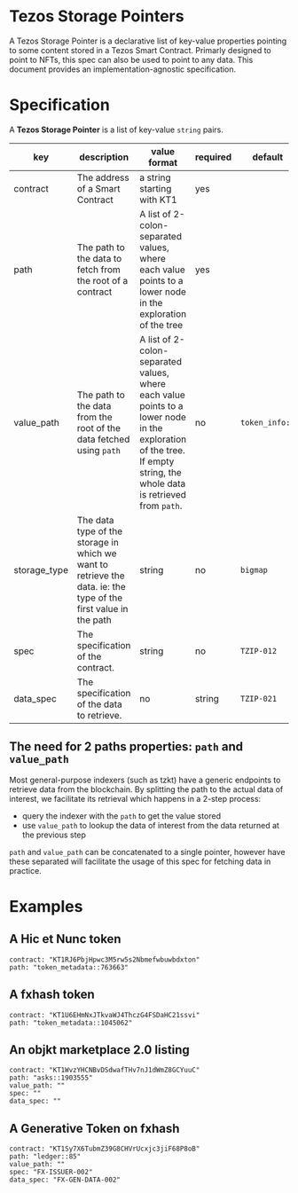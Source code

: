 Tezos Storage Pointers
======================

A Tezos Storage Pointer is a declarative list of key-value properties pointing to some content stored in a Tezos Smart Contract. Primarly designed to point to NFTs, this spec can also be used to point to any data. This document provides an implementation-agnostic specification.


# Specification

A **Tezos Storage Pointer** is a list of key-value `string` pairs.

| key | description | value format | required | default | example |
| --- | ----------- | ------------ | -------- | ------- | ------- |
| contract | The address of a Smart Contract | a string starting with KT1 | yes | | `KT1BJC12dG17CVvPKJ1VYaNnaT5mzfnUTwXv` |
| path | The path to the data to fetch from the root of a contract | A list of 2-colon-separated values, where each value points to a lower node in the exploration of the tree | yes | | `token_metadata::1452` where `token_metadata` is the bigmap annotation name in the storage and `1452` is the key in the bigmap |
| value_path | The path to the data from the root of the data fetched using `path` | A list of 2-colon-separated values, where each value points to a lower node in the exploration of the tree. If empty string, the whole data is retrieved from `path`. | no | `token_info::` | `token_info::` to retrieve the metadata URI from the data fetched. There are 2 values: `'token_info'` and `''` (empty string), which means that when data is fetched from path, then we lookup `'token_info'`->`''` in the object retrived |
| storage_type | The data type of the storage in which we want to retrieve the data. ie: the type of the first value in the path | string | no | `bigmap` | |
| spec | The specification of the contract. | string | no | `TZIP-012` | `TZIP-012` (FA2 contract) |
| data_spec | The specification of the data to retrieve. | no | string | `TZIP-021` | `TZIP-021` (FA2 asset) |


## The need for 2 paths properties: `path` and `value_path`

Most general-purpose indexers (such as tzkt) have a generic endpoints to retrieve data from the blockchain. By splitting the path to the actual data of interest, we facilitate its retrieval which happens in a 2-step process:

* query the indexer with the `path` to get the value stored
* use `value_path` to lookup the data of interest from the data returned at the previous step

`path` and `value_path` can be concatenated to a single pointer, however have these separated will facilitate the usage of this spec for fetching data in practice.


# Examples

## A Hic et Nunc token

```
contract: "KT1RJ6PbjHpwc3M5rw5s2Nbmefwbuwbdxton"
path: "token_metadata::763663"
```

## A fxhash token

```
contract: "KT1U6EHmNxJTkvaWJ4ThczG4FSDaHC21ssvi"
path: "token_metadata::1045062"
```

## An objkt marketplace 2.0 listing

```
contract: "KT1WvzYHCNBvDSdwafTHv7nJ1dWmZ8GCYuuC"
path: "asks::1903555"
value_path: ""
spec: ""
data_spec: ""
```

## A Generative Token on fxhash

```
contract: "KT1Sy7X6TubmZ39G8CHVrUcxjc3jiF68P8oB"
path: "ledger::85"
value_path: ""
spec: "FX-ISSUER-002"
data_spec: "FX-GEN-DATA-002"
```